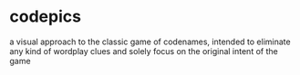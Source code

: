 # codepics
a visual approach to the classic game of codenames, intended to eliminate any kind of wordplay clues and solely focus on the original intent of the game
